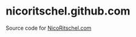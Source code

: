 nicoritschel.github.com
=======================
Source code for [NicoRitschel.com](http://nicoritschel.com)
